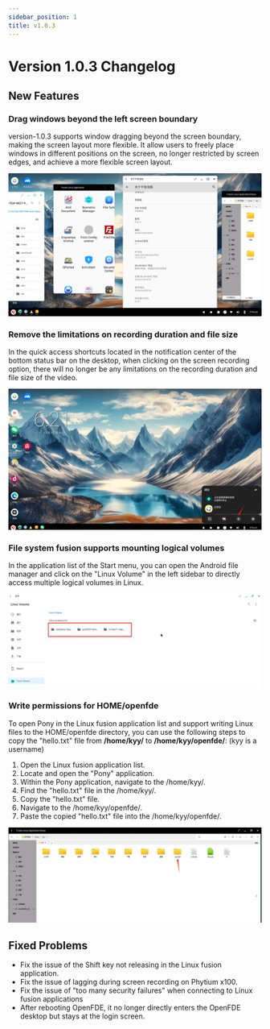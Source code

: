 ```yaml
---
sidebar_position: 1
title: v1.0.3
---
```


# Version 1.0.3 Changelog

## New Features

### Drag windows beyond the left screen boundary

version-1.0.3 supports window dragging beyond the screen boundary, making the screen layout more flexible. It allow users to freely place windows in different positions on the screen, no longer restricted by screen edges, and achieve a more flexible screen layout.

![screen-layout](./img/screen-layout.png)

### Remove the limitations on recording duration and file size

In the quick access shortcuts located in the notification center of the bottom status bar on the desktop, when clicking on the screen recording option, there will no longer be any limitations on the recording duration and file size of the video.

![record-time](./img/record-time.png)

### File system fusion supports mounting logical volumes

In the application list of the Start menu, you can open the Android file manager and click on the "Linux Volume" in the left sidebar to directly access multiple logical volumes in Linux.

![write-linux](./img/write-linux.png)

### Write permissions for HOME/openfde
  
To open Pony in the Linux fusion application list and support writing Linux files to the HOME/openfde directory, you can use the following steps to copy the "hello.txt" file from **/home/kyy/** to **/home/kyy/openfde/**: (kyy is a username)

1. Open the Linux fusion application list.
2. Locate and open the "Pony" application.
3. Within the Pony application, navigate to the /home/kyy/.
4. Find the "hello.txt" file in the /home/kyy/.
5. Copy the "hello.txt" file.
6. Navigate to the /home/kyy/openfde/.
7. Paste the copied "hello.txt" file into the /home/kyy/openfde/.

![write-openfde](./img/write-openfde.png)

## Fixed Problems

- Fix the issue of the Shift key not releasing in the Linux fusion application.
- Fix the issue of lagging during screen recording on Phytium x100. 
- Fix the issue of "too many security failures" when connecting to Linux fusion applications
- After rebooting OpenFDE, it no longer directly enters the OpenFDE desktop but stays at the login screen.
